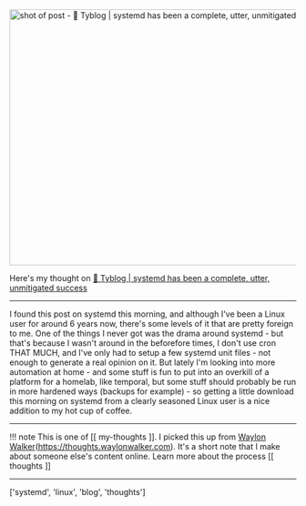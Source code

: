
<a href="https://blog.tjll.net/the-systemd-revolution-has-been-a-success/">
    <img
        src="https://shots.wayl.one/shot/?url=https://blog.tjll.net/the-systemd-revolution-has-been-a-success/&height=450&width=800&scaled_width=800&scaled_height=450&selectors=""
        alt="shot of post - 💭 Tyblog | systemd has been a complete, utter, unmitigated success"
        height=450
        width=800
    >
</a>

Here's my thought on <a href="https://blog.tjll.net/the-systemd-revolution-has-been-a-success/">💭 Tyblog | systemd has been a complete, utter, unmitigated success</a>

---

I found this post on systemd this morning, and although I've been a Linux user for around 6 years now, there's some levels of it that are pretty foreign to me. One of the things I never got was the drama around systemd - but that's because I wasn't around in the beforefore times, I don't use cron THAT MUCH, and I've only had to setup a few systemd unit files - not enough to generate a real opinion on it.
But lately I'm looking into more automation at home - and some stuff is fun to put into an overkill of a platform for a homelab, like temporal, but some stuff should probably be run in more hardened ways (backups for example) - so getting a little download this morning on systemd from a clearly seasoned Linux user is a nice addition to my hot cup of coffee.

---

!!! note
     This is one of [[ my-thoughts ]]. I picked this up from [Waylon Walker](https://waylonwalker.com)(https://thoughts.waylonwalker.com). It's a short note that I make about someone else's
     content online.  Learn more about the process [[ thoughts ]]


---

['systemd', 'linux', 'blog', 'thoughts']
        